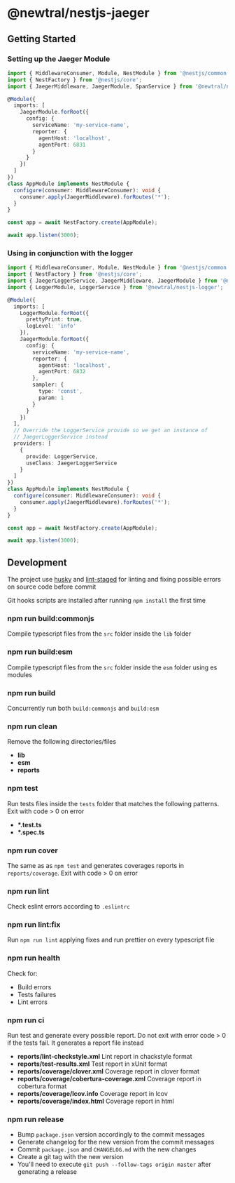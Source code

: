 # @newtral/nestjs-jaeger

## Getting Started

### Setting up the Jaeger Module

```ts
import { MiddlewareConsumer, Module, NestModule } from '@nestjs/common';
import { NestFactory } from '@nestjs/core';
import { JaegerMiddleware, JaegerModule, SpanService } from '@newtral/nestjs-jaeger';

@Module({
  imports: [
    JaegerModule.forRoot({
      config: {
        serviceName: 'my-service-name',
        reporter: {
          agentHost: 'localhost',
          agentPort: 6831
        }
      }
    })
  ]
})
class AppModule implements NestModule {
  configure(consumer: MiddlewareConsumer): void {
    consumer.apply(JaegerMiddleware).forRoutes('*');
  }
}

const app = await NestFactory.create(AppModule);

await app.listen(3000);
```

### Using in conjunction with the logger

```ts
import { MiddlewareConsumer, Module, NestModule } from '@nestjs/common';
import { NestFactory } from '@nestjs/core';
import { JaegerLoggerService, JaegerMiddleware, JaegerModule } from '@newtral/nestjs-jaeger';
import { LoggerModule, LoggerService } from '@newtral/nestjs-logger';

@Module({
  imports: [
    LoggerModule.forRoot({
      prettyPrint: true,
      logLevel: 'info'
    }),
    JaegerModule.forRoot({
      config: {
        serviceName: 'my-service-name',
        reporter: {
          agentHost: 'localhost',
          agentPort: 6832
        },
        sampler: {
          type: 'const',
          param: 1
        }
      }
    })
  ],
  // Override the LoggerService provide so we get an instance of
  // JaegerLoggerService instead
  providers: [
    {
      provide: LoggerService,
      useClass: JaegerLoggerService
    }
  ]
})
class AppModule implements NestModule {
  configure(consumer: MiddlewareConsumer): void {
    consumer.apply(JaegerMiddleware).forRoutes('*');
  }
}

const app = await NestFactory.create(AppModule);

await app.listen(3000);
```

## Development

The project use [husky](https://github.com/typicode/husky) and
[lint-staged](https://github.com/okonet/lint-staged) for linting and fixing possible errors on
source code before commit

Git hooks scripts are installed after running `npm install` the first time

### npm run build:commonjs

Compile typescript files from the `src` folder inside the `lib` folder

### npm run build:esm

Compile typescript files from the `src` folder inside the `esm` folder using es modules

### npm run build

Concurrently run both `build:commonjs` and `build:esm`

### npm run clean

Remove the following directories/files

- **lib**
- **esm**
- **reports**

### npm test

Run tests files inside the `tests` folder that matches the following patterns. Exit with code > 0 on
error

- **\*.test.ts**
- **\*.spec.ts**

### npm run cover

The same as as `npm test` and generates coverages reports in `reports/coverage`. Exit with code > 0
on error

### npm run lint

Check eslint errors according to `.eslintrc`

### npm run lint:fix

Run `npm run lint` applying fixes and run prettier on every typescript file

### npm run health

Check for:

- Build errors
- Tests failures
- Lint errors

### npm run ci

Run test and generate every possible report. Do not exit with error code > 0 if the tests fail. It
generates a report file instead

- **reports/lint-checkstyle.xml** Lint report in chackstyle format
- **reports/test-results.xml** Test report in xUnit format
- **reports/coverage/clover.xml** Coverage report in clover format
- **reports/coverage/cobertura-coverage.xml** Coverage report in cobertura format
- **reports/coverage/lcov.info** Coverage report in lcov
- **reports/coverage/index.html** Coverage report in html

### npm run release

- Bump `package.json` version accordingly to the commit messages
- Generate changelog for the new version from the commit messages
- Commit `package.json` and `CHANGELOG.md` with the new changes
- Create a git tag with the new version
- You'll need to execute `git push --follow-tags origin master` after generating a release
